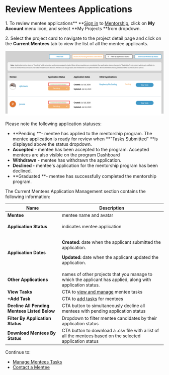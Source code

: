 # Review Mentees Applications

1\. To review mentee applications** **[Sign in](../../sso/sign-in/) to [Mentorship](https://mentorship.lfx.linuxfoundation.org), click on **My Account** menu icon, and select **My Projects **from dropdown.

2\. Select the project card to navigate to the project detail page and click on the **Current Mentees** tab to view the list of all the mentee applicants.&#x20;

![](../../.gitbook/assets/tasks-submitted.png)

Please note the following application statuses:&#x20;

* **Pending **- mentee has applied to the mentorship program. The mentee application is ready for review when **"Tasks Submitted" **is displayed above the status dropdown.&#x20;
* **Accepted** - mentee has been accepted to the program. Accepted mentees are also visible  on the program Dashboard
* **Withdrawn** - mentee has withdrawn the application.&#x20;
* **Declined -** mentee's application for the mentorship program has been declined.
* **Graduated **- mentee has successfully completed the mentorship program.&#x20;

The Current Mentees Application Management section contains the following information:

| Name                                         | Description                                                                                                                                                           |
| -------------------------------------------- | --------------------------------------------------------------------------------------------------------------------------------------------------------------------- |
| **Mentee**                                   | mentee name and avatar                                                                                                                                                |
| **Application Status**                       | <p>indicates mentee application </p><p><strong></strong></p>                                                                                                          |
| **Application Dates**                        | <p><strong>Created:  </strong>date when the applicant submitted the application.</p><p><strong>Updated: </strong>date when the applicant updated the application.</p> |
| **Other Applications**                       | names of other projects that you manage to which the applicant has applied, along with application status.                                                            |
| **View Tasks**                               | CTA to [view and manage](../administrators/manage-mentee-tasks.md) mentee tasks                                                                                       |
| **+Add Task**                                | CTA to [add tasks](../administrators/manage-mentee-tasks.md#add-task) for mentees                                                                                     |
| **Decline All Pending Mentees Listed Below** | CTA button to simultaneously decline all mentees with pending application status                                                                                      |
| **Filter By Application Status**             | Dropdown to filter mentee candidates by their application status                                                                                                      |
| **Download Mentees By Status**               | CTA button to download a .csv file with a list of all the mentees based on the selected application status                                                            |

Continue to:

* [Manage Mentees Tasks](../administrators/manage-mentee-tasks.md)
* [Contact a Mentee](../administrators/contact-a-mentee.md)
